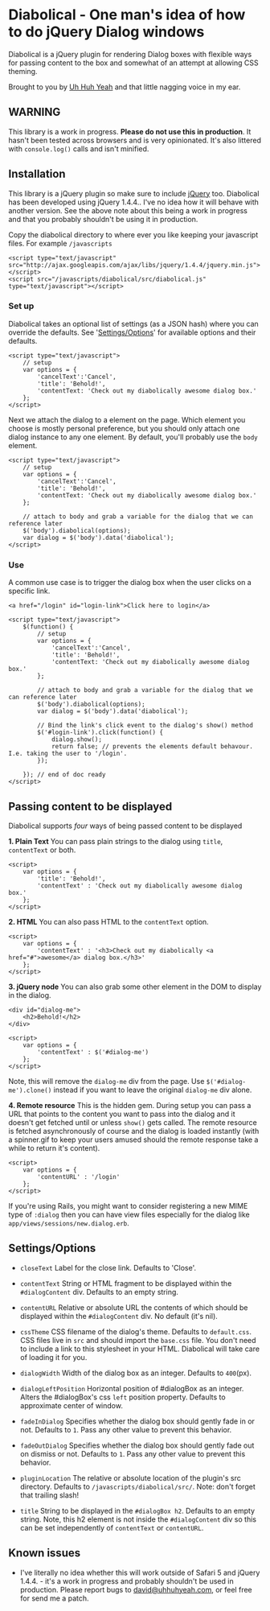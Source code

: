 Diabolical - One man's idea of how to do jQuery Dialog windows
==============================================================

Diabolical is a jQuery plugin for rendering Dialog boxes with flexible ways for passing content to the box and somewhat of an attempt at allowing CSS theming.

Brought to you by [Uh Huh Yeah](http://uhhuhyeah.com/) and that little nagging voice in my ear.

WARNING
-------

This library is a work in progress. **Please do not use this in production**. It hasn't been tested across browsers and is very opinionated. It's also littered with `console.log()` calls and isn't minified.

Installation
------------

This library is a jQuery plugin so make sure to include [jQuery](http://jquery.com) too. Diabolical has been developed using jQuery 1.4.4.. I've no idea how it will behave with another version. See the above note about this being a work in progress and that you probably shouldn't be using it in production.

Copy the diabolical directory to where ever you like keeping your javascript files. For example `/javascripts`

	<script type="text/javascript" src="http://ajax.googleapis.com/ajax/libs/jquery/1.4.4/jquery.min.js"></script>
	<script src="/javascripts/diabolical/src/diabolical.js" type="text/javascript"></script>
	
### Set up

Diabolical takes an optional list of settings (as a JSON hash) where you can override the defaults. See '[Settings/Options](#settings)' for available options and their defaults.

	<script type="text/javascript">
		// setup
		var options = {
			'cancelText':'Cancel',
			'title': 'Behold!',
			'contentText: 'Check out my diabolically awesome dialog box.'
		};
	</script>
	
Next we attach the dialog to a element on the page. Which element you choose is mostly personal preference, but you should only attach one dialog instance to any one element. By default, you'll probably use the `body` element.
	
	<script type="text/javascript">
		// setup
		var options = {
			'cancelText':'Cancel',
			'title': 'Behold!',
			'contentText: 'Check out my diabolically awesome dialog box.'
		};

		// attach to body and grab a variable for the dialog that we can reference later
		$('body').diabolical(options);
		var dialog = $('body').data('diabolical');
	</script>

### Use	

A common use case is to trigger the dialog box when the user clicks on a specific link.

	<a href="/login" id="login-link">Click here to login</a>
	
	<script type="text/javascript">
		$(function() {
			// setup
			var options = {
				'cancelText':'Cancel',
				'title': 'Behold!',
				'contentText: 'Check out my diabolically awesome dialog box.'
			};

			// attach to body and grab a variable for the dialog that we can reference later
			$('body').diabolical(options);
			var dialog = $('body').data('diabolical');
			
			// Bind the link's click event to the dialog's show() method
			$('#login-link').click(function() {
				dialog.show();
				return false; // prevents the elements default behavour. I.e. taking the user to '/login'.
			});
			
		}); // end of doc ready
	</script>
	
Passing content to be displayed
-------------------------------

Diabolical supports *four* ways of being passed content to be displayed

**1. Plain Text**
You can pass plain strings to the dialog using `title`, `contentText` or both.

	<script>
		var options = {
			'title': 'Behold!',
			'contentText' : 'Check out my diabolically awesome dialog box.'
		};
	</script>

**2. HTML**
You can also pass HTML to the `contentText` option.

	<script>
		var options = {
			'contentText' : '<h3>Check out my diabolically <a href="#">awesome</a> dialog box.</h3>'
		};
	</script>
	
**3. jQuery node**
You can also grab some other element in the DOM to display in the dialog. 

	<div id="dialog-me">
		<h2>Behold!</h2>
	</div>

	<script>
		var options = {
			'contentText' : $('#dialog-me')
		};
	</script>
	
Note, this will remove the `dialog-me` div from the page. Use `$('#dialog-me').clone()` instead if you want to leave the original `dialog-me` div alone.

**4. Remote resource**
This is the hidden gem. During setup you can pass a URL that points to the content you want to pass into the dialog and it doesn't get fetched until or unless `show()` gets called. The remote resource is fetched asynchronously of course and the dialog is loaded instantly (with a spinner.gif to keep your users amused should the remote response take a while to return it's content).

	<script>
		var options = {
			'contentURL' : '/login'
		};
	</script>

If you're using Rails, you might want to consider registering a new MIME type of `:dialog` then you can have view files especially for the dialog like `app/views/sessions/new.dialog.erb`.

Settings/Options<a name="settings"></a>
----------------

*	`closeText`
	Label for the close link. Defaults to 'Close'.

*	`contentText`
	String or HTML fragment to be displayed within the `#dialogContent` div. Defaults to an empty string.
	
* `contentURL`
	Relative or absolute URL the contents of which should be displayed within the `#dialogContent` div. No default (it's nil).
	
* `cssTheme`
	CSS filename of the dialog's theme. Defaults to `default.css`. CSS files live in `src` and should import the `base.css` file. You don't need to include a link to this stylesheet in your HTML. Diabolical will take care of loading it for you.
	
* `dialogWidth`
	Width of the dialog box as an integer. Defaults to `400`(px).

* `dialogLeftPosition`
	Horizontal position of #dialogBox as an integer. Alters the #dialogBox's css `left` position property. Defaults to approximate center of window.
	
* `fadeInDialog`
	Specifies whether the dialog box should gently fade in or not. Defaults to `1`. Pass any other value to prevent this behavior.
	
* `fadeOutDialog`
	Specifies whether the dialog box should gently fade out on dismiss or not. Defaults to `1`. Pass any other value to prevent this behavior.
	
* `pluginLocation`
	The relative or absolute location of the plugin's src directory. Defaults to `/javascripts/diabolical/src/`. Note: don't forget that trailing slash!
	
* `title`
	String to be displayed in the `#dialogBox h2`. Defaults to an empty string. Note, this h2 element is not inside the `#dialogContent` div so this can be set independently of `contentText` or `contentURL`.

Known issues
------------

* I've literally no idea whether this will work outside of Safari 5 and jQuery 1.4.4. - it's a work in progress and probably shouldn't be used in production. Please report bugs to [david@uhhuhyeah.com](mailto:david@uhhuhyeah.com?subject=Diabolical), or feel free for send me a patch.

	

